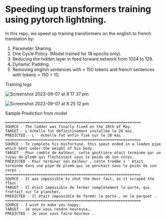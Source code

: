 
# Speeding up transformers training using pytorch lightning.


In this repo, we speed up training transformers on the english to french translation by:

1. Parameter Sharing.
2. One Cycle Policy. (Model trained for 18 epochs only).
3. Reducing the hidden layer in feed forward network from 1024 to 128.
4. Dynamic Padding.
5. Removing english sentences with > 150 tokens and french sentences with tokens > 150 + 10.


Training logs

![Screenshot 2023-09-07 at 8 17 37 pm](https://github.com/santule/ERA/assets/20509836/4b6be454-a3de-4a3d-b290-991dace7c269)
 
![Screenshot 2023-09-07 at 8 25 12 pm](https://github.com/santule/ERA/assets/20509836/9bb4f104-d157-42fa-b7e3-2c975d541334)

Sample Prediction from model

```
=============================================================
SOURCE - The ladder was finally fixed on the 28th of May.
TARGET - L'échelle fut définitivement installée le 28 mai.
PREDICTED - L ' échelle fut enfin fixé sur le 28 mai .
=============================================================
SOURCE - To complete his misfortune, this spout ended in a leaden pipe which bent under the weight of his body.
TARGET - Pour comble de malheur, cette gouttière était terminée par un tuyau de plomb qui fléchissait sous le poids de son corps.
PREDICTED - Pour terminer son malheur , cette trombe s ' était terminée dans une pipe de plomb qui se penchait sous le poids de son corps .
=============================================================
SOURCE - It was impossible to shut the door fast, as it scraped the floor.
TARGET - Il était impossible de fermer complètement la porte, qui frottait sur le plancher.
PREDICTED - Il était impossible de fermer la porte , en le parquet .
=============================================================
SOURCE - I wish to make you happy.
TARGET - Je veux vous rendre heureuse….
PREDICTED - Je veux vous faire heureux .

```
